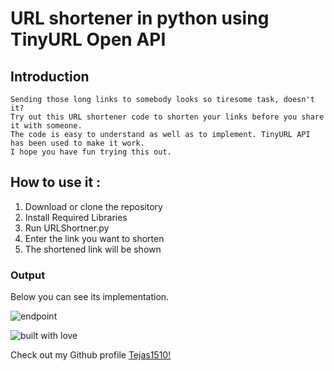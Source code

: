 # URL shortener in python using TinyURL Open API

## Introduction
```
Sending those long links to somebody looks so tiresome task, doesn't it? 
Try out this URL shortener code to shorten your links before you share it with someone. 
The code is easy to understand as well as to implement. TinyURL API has been used to make it work.
I hope you have fun trying this out.
```
## How to use it :
1. Download or clone the repository
2. Install Required Libraries
3. Run URLShortner.py
4. Enter the link you want to shorten
5. The shortened link will be shown

### Output
Below you can see its implementation.

![endpoint](https://github.com/smriti1313/Hacking-Scripts/blob/main/URLShortner/images/input_with_output.png)

![built with love](https://forthebadge.com/images/badges/built-with-love.svg)

Check out my Github profile [Tejas1510!](https://github.com/Tejas1510)
